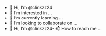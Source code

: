 - 👋 Hi, I’m @clinkzz24
- 👀 I’m interested in ...
- 🌱 I’m currently learning ...
- 💞️ I’m looking to collaborate on ...
- 👋 Hi, I’m @clinkzz24- 📫 How to reach me ...

<!---
clinkzz24/clinkzz24 is a ✨ special ✨ repository because its `README.md` (this file) appears on your GitHub profile.
You can click the Preview link to take a look at your changes.
--->
